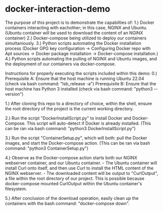 # docker-interaction-demo

The purpose of this project is to demonstrate the capabilties of:
  1.) Docker containers interacting with eachother; in this case, NGINX and Ubuntu. (Ubuntu container will be used to download the content of an NGINX container)
  2.) Docker-compose being utilized to deploy our containers simultaniously.
  3.) Python scripts automating the Docker installation process (Docker GPG key configuration -> Configuring Docker repo with Apt sources -> Docker package installation -> Docker-compose installation.)
  4.) Python scripts automating the pulling of NGINX and Ubuntu images, and the deployment of our containers via docker-compose.

Instructions for properly executing the scripts included within this demo:
 0.) Prerequisite A: Ensure that the host machine is running Ubuntu 22.04 (check via bash command: "lsb_release -a")
     Prerequisite B: Ensure that the host machine has Python 3 installed (check via bash command: "python3 --version")
     
 1.) After cloning this repo to a directory of choice, within the shell, ensure the root directory of the project is the current working directory.
 
 2.) Run the script "DockerInstallScript.py" to install Docker and Docker-Compose. This script will auto-detect if Docker is already installed.
     (This can be ran via bash command: "python3 DockerInstallScript.py")
     
 3.) Run the script "ContainerSetup.py", which will both: pull the Docker images, and start the Docker-compose action.
     (This can be ran via bash command: "python3 ContainerSetup.py")
     
 4.) Observe as the Docker-compose action starts both our NGINX webserver container, and our Ubuntu container.
     - The Ubuntu container will install Curl onto itself, and then use Curl to install the HTML content of the NGINX webserver.
     - The downloaded content will be output to "CurlOutput", a file within the root directory of our project. This is possible because docker-compose mounted CurlOutput within the Ubuntu container's filesystem.

 5.) After conclusion of the download operation, easily clean up the containers with the bash command: "docker-compose down".
 
